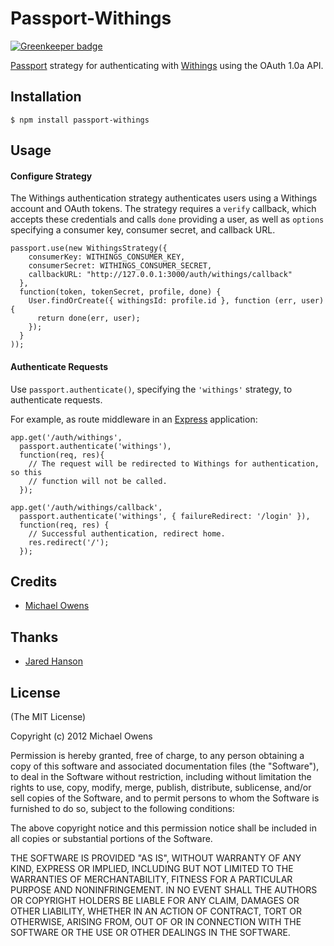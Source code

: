 # Passport-Withings

[![Greenkeeper badge](https://badges.greenkeeper.io/mko/passport-withings.svg)](https://greenkeeper.io/)

[Passport](https://github.com/jaredhanson/passport) strategy for authenticating
with [Withings](https://my.withings.com) using the OAuth 1.0a API.

## Installation

    $ npm install passport-withings

## Usage

#### Configure Strategy

The Withings authentication strategy authenticates users using a Withings account and
OAuth tokens.  The strategy requires a `verify` callback, which accepts these
credentials and calls `done` providing a user, as well as `options` specifying a
consumer key, consumer secret, and callback URL.

    passport.use(new WithingsStrategy({
        consumerKey: WITHINGS_CONSUMER_KEY,
        consumerSecret: WITHINGS_CONSUMER_SECRET,
        callbackURL: "http://127.0.0.1:3000/auth/withings/callback"
      },
      function(token, tokenSecret, profile, done) {
        User.findOrCreate({ withingsId: profile.id }, function (err, user) {
          return done(err, user);
        });
      }
    ));

#### Authenticate Requests

Use `passport.authenticate()`, specifying the `'withings'` strategy, to
authenticate requests.

For example, as route middleware in an [Express](http://expressjs.com/)
application:

    app.get('/auth/withings',
      passport.authenticate('withings'),
      function(req, res){
        // The request will be redirected to Withings for authentication, so this
        // function will not be called.
      });
    
    app.get('/auth/withings/callback', 
      passport.authenticate('withings', { failureRedirect: '/login' }),
      function(req, res) {
        // Successful authentication, redirect home.
        res.redirect('/');
      });

## Credits
  - [Michael Owens](https://github.com/mowens)
  
## Thanks
  - [Jared Hanson](https://github.com/jaredhanson)
  
## License

(The MIT License)

Copyright (c) 2012 Michael Owens

Permission is hereby granted, free of charge, to any person obtaining a copy of this software and associated documentation files (the "Software"), to deal in the Software without restriction, including without limitation the rights to use, copy, modify, merge, publish, distribute, sublicense, and/or sell copies of the Software, and to permit persons to whom the Software is furnished to do so, subject to the following conditions:

The above copyright notice and this permission notice shall be included in all copies or substantial portions of the Software.

THE SOFTWARE IS PROVIDED "AS IS", WITHOUT WARRANTY OF ANY KIND, EXPRESS OR IMPLIED, INCLUDING BUT NOT LIMITED TO THE WARRANTIES OF MERCHANTABILITY, FITNESS FOR A PARTICULAR PURPOSE AND NONINFRINGEMENT. IN NO EVENT SHALL THE AUTHORS OR COPYRIGHT HOLDERS BE LIABLE FOR ANY CLAIM, DAMAGES OR OTHER LIABILITY, WHETHER IN AN ACTION OF CONTRACT, TORT OR OTHERWISE, ARISING FROM, OUT OF OR IN CONNECTION WITH THE SOFTWARE OR THE USE OR OTHER DEALINGS IN THE SOFTWARE.
